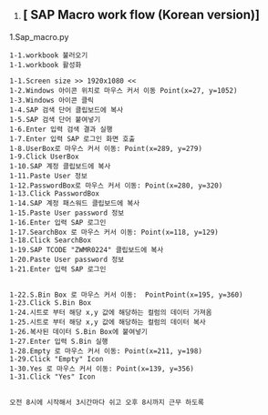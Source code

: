 1. ## [ SAP Macro work flow (Korean version)]

1.Sap_macro.py</br>

    1-1.workbook 불러오기
    1-1.workbook 활성화 

    1-1.Screen size >> 1920x1080 << 
    1-2.Windows 아이콘 위치로 마우스 커서 이동 Point(x=27, y=1052)
    1-3.Windows 아이콘 클릭
    1-4.SAP 검색 단어 클립보드에 복사
    1-5.SAP 검색 단어 붙여넣기
    1-6.Enter 입력 검색 결과 실행
    1-7.Enter 입력 SAP 로그인 화면 호출
    1-8.UserBox로 마우스 커서 이동: Point(x=289, y=279)
    1-9.Click UserBox
    1-10.SAP 계정 클립보드에 복사
    1-11.Paste User 정보
    1-12.PasswordBox로 마우스 커서 이동: Point(x=280, y=320)
    1-13.Click PasswordBox
    1-14.SAP 계정 패스워드 클립보드에 복사
    1-15.Paste User password 정보
    1-16.Enter 입력 SAP 로그인 
    1-17.SearchBox 로 마우스 커서 이동: Point(x=118, y=129)
    1-18.Click SearchBox
    1-19.SAP TCODE "ZWMR0224" 클립보드에 복사
    1-20.Paste User password 정보
    1-21.Enter 입력 SAP 로그인 
    
    
    1-22.S.Bin Box 로 마우스 커서 이동:  PointPoint(x=195, y=360)
    1-23.Click S.Bin Box
    1-24.시트로 부터 해당 x,y 값에 해당하는 컬럼의 데이터 가져옴
    1-25.시트로 부터 해당 x,y 값에 해당하는 컬럼의 데이터 복사
    1-26.복사된 데이터 S.Bin Box에 붙여넣기
    1-27.Enter 입력 S.Bin 실행
    1-28.Empty 로 마우스 커서 이동: Point(x=211, y=198)
    1-29.Click "Empty" Icon
    1-30.Yes 로 마우스 커서 이동: Point(x=139, y=356)
    1-31.Click "Yes" Icon


    오전 8시에 시작해서 3시간마다 쉬고 오후 8시까지 근무 하도록 